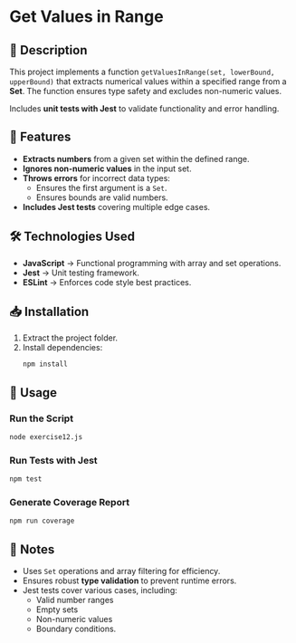 # Get Values in Range

## 📌 Description
This project implements a function `getValuesInRange(set, lowerBound, upperBound)` that extracts numerical values within a specified range from a **Set**. The function ensures type safety and excludes non-numeric values.

Includes **unit tests with Jest** to validate functionality and error handling.

## 🚀 Features
- **Extracts numbers** from a given set within the defined range.
- **Ignores non-numeric values** in the input set.
- **Throws errors** for incorrect data types:
  - Ensures the first argument is a `Set`.
  - Ensures bounds are valid numbers.
- **Includes Jest tests** covering multiple edge cases.

## 🛠️ Technologies Used
- **JavaScript** → Functional programming with array and set operations.
- **Jest** → Unit testing framework.
- **ESLint** → Enforces code style best practices.

## 📥 Installation
1. Extract the project folder.
2. Install dependencies:
   ```bash
   npm install
   ```

## 🏃 Usage
### **Run the Script**
```bash
node exercise12.js
```

### **Run Tests with Jest**
```bash
npm test
```

### **Generate Coverage Report**
```bash
npm run coverage
```

## 📌 Notes
- Uses `Set` operations and array filtering for efficiency.
- Ensures robust **type validation** to prevent runtime errors.
- Jest tests cover various cases, including:
  - Valid number ranges
  - Empty sets
  - Non-numeric values
  - Boundary conditions.

